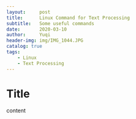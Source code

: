 ```yaml
---
layout:     post
title:      Linux Command for Text Processing
subtitle:   Some useful commands
date:       2020-03-10
author:     Yuqi
header-img: img/IMG_1044.JPG
catalog: true
tags:
    - Linux
    - Text Processing
---
```



# Title

content
